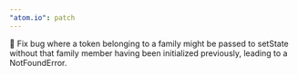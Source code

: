 ```yaml
---
"atom.io": patch
---
```


🐛 Fix bug where a token belonging to a family might be passed to setState without that family member having been initialized previously, leading to a NotFoundError.
